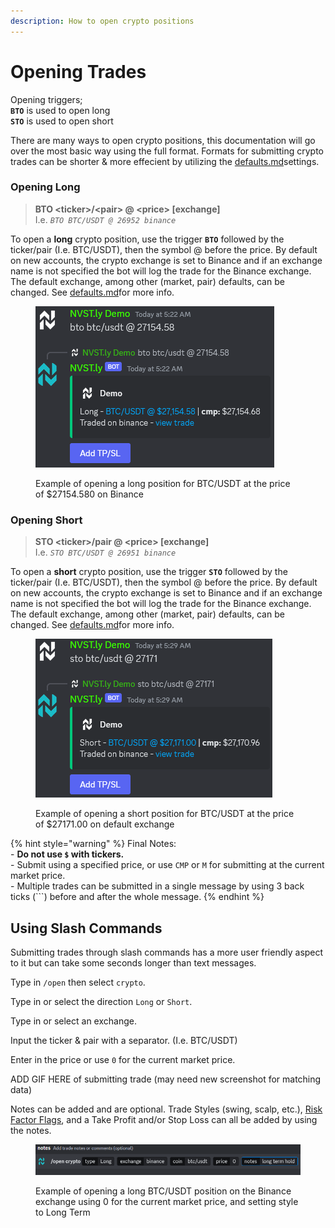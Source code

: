 ```yaml
---
description: How to open crypto positions
---
```


# Opening Trades

Opening triggers;\
**`BTO`** is used to open long\
**`STO`** is used to open short

There are many ways to open crypto positions, this documentation will go over the most basic way using the full format. Formats for submitting crypto trades can be shorter & more effecient by utilizing the [defaults.md](defaults.md "mention")settings.

### Opening Long

> **BTO \<ticker>/\<pair> @ \<price> \[exchange]**\
> I.e. _`BTO BTC/USDT @ 26952 binance`_

To open a **long** crypto position, use the trigger **`BTO`** followed by the ticker/pair (I.e. BTC/USDT), then the symbol @ before the price. By default on new accounts, the crypto exchange is set to Binance and if an exchange name is not specified the bot will log the trade for the Binance exchange. \
The default exchange, among other (market, pair) defaults, can be changed. See [defaults.md](defaults.md "mention")for more info.

<figure><img src="../.gitbook/assets/image (2) (1) (1) (1).png" alt=""><figcaption><p>Example of opening a long position for BTC/USDT at the price of $27154.580 on Binance</p></figcaption></figure>

### Opening Short

> **STO \<ticker>/pair @ \<price> \[exchange]**\
> I.e. _`STO BTC/USDT @ 26951 binance`_

To open a **short** crypto position, use the trigger **`STO`** followed by the ticker/pair (I.e. BTC/USDT), then the symbol @ before the price. By default on new accounts, the crypto exchange is set to Binance and if an exchange name is not specified the bot will log the trade for the Binance exchange. \
The default exchange, among other (market, pair) defaults, can be changed. See [defaults.md](defaults.md "mention")for more info.

<figure><img src="../.gitbook/assets/image (4).png" alt=""><figcaption><p>Example of opening a short position for BTC/USDT at the price of $27171.00 on default exchange</p></figcaption></figure>



{% hint style="warning" %}
Final Notes:\
\- **Do not use `$` with tickers.** \
\- Submit using a specified price, or use `CMP` or `M` for submitting at the current market price.\
\- Multiple trades can be submitted in a single message by using 3 back ticks (\`\`\`) before and after the whole message.
{% endhint %}



## Using Slash Commands

Submitting trades through slash commands has a more user friendly aspect to it but can take some seconds longer than text messages.

Type in `/open` then select `crypto`.

Type in or select the direction `Long` or `Short`.&#x20;

Type in or select an exchange.

Input the ticker & pair with a separator. (I.e. BTC/USDT)

Enter in the price or use `0` for the current market price.

ADD GIF HERE of submitting trade (may need new screenshot for matching data)

Notes can be added and are optional. Trade Styles (swing, scalp, etc.), [Risk Factor Flags](broken-reference), and a Take Profit and/or Stop Loss can all be added by using the notes.

<figure><img src="../.gitbook/assets/image (3) (1) (1).png" alt=""><figcaption><p>Example of opening a long BTC/USDT position on the Binance exchange using 0 for the current market price, and setting style to Long Term</p></figcaption></figure>
